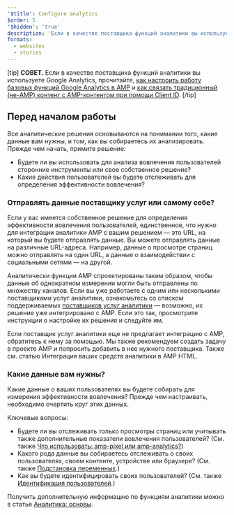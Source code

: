 ```yaml
---
'$title': Configure analytics
$order: 5
'$hidden': 'true'
description: 'Если в качестве поставщика функций аналитики вы используете Google Analytics, прочитайте, '
formats:
  - websites
  - stories
---
```


[tip] **СОВЕТ.** Если в качестве поставщика функций аналитики вы используете Google Analytics, прочитайте, [как настроить работу базовых функций Google Analytics в AMP](https://developers.google.com/analytics/devguides/collection/amp-analytics/#basic_setup_to_measure_page_views) и [как связать традиционный (не-AMP) контент с AMP-контентом при помощи Client ID](https://support.google.com/analytics/answer/7486764). [/tip]

## Перед началом работы

Все аналитические решения основываются на понимании того, какие данные вам нужны, и том, как вы собираетесь их анализировать. Прежде чем начать, примите решение:

- Будете ли вы использовать для анализа вовлечения пользователей сторонние инструменты или свое собственное решение?
- Какие действия пользователей вы будете отслеживать для определения эффективности вовлечения?

### Отправлять данные поставщику услуг или самому себе?

Если у вас имеется собственное решение для определения эффективности вовлечения пользователей, единственное, что нужно для интеграции аналитики AMP с вашим решением — это URL, на который вы будете отправлять данные. Вы можете отправлять данные на различные URL-адреса. Например, данные о просмотре страниц можно отправлять на один URL, а данные о взаимодействии с социальными сетями — на другой.

Аналитически функции AMP спроектированы таким образом, чтобы данные об однократном измерении могли быть отправлены по множеству каналов. Если вы уже работаете с одним или несколькими поставщиками услуг аналитики, ознакомьтесь со списком поддерживаемых [поставщиков услуг аналитики](https://github.com/ampproject/amphtml/issues/new) — возможно, их решение уже интегрировано с AMP. Если это так, просмотрите инструкции о настройке их решения и следуйте им.

Если поставщик услуг аналитики еще не предлагает интеграцию с AMP, обратитесь к нему за помощью. Мы также рекомендуем <a>создать задачу в проекте AMP</a> и попросить добавить в нее нужного поставщика. Также см. статью <a>Интеграция ваших средств аналитики в AMP HTML</a>.

### Какие данные вам нужны?

Какие данные о ваших пользователях вы будете собирать для измерения эффективности вовлечения? Прежде чем настраивать, необходимо очертить круг этих данных.

Ключевые вопросы:

- Будете ли вы отслеживать только просмотры страниц или учитывать также дополнительные показатели вовлечения пользователей? (См. также [Что использовать: amp-pixel или amp-analytics?](analytics_basics.md#use-amp-pixel-or-amp-analytics))
- Какого рода данные вы собираетесь отслеживать о своих пользователях, своем контенте, устройстве или браузере? (См. также [Подстановка переменных](analytics_basics.md#variable-substitution).)
- Как вы будете идентифицировать своих пользователей? (См. также [Идентификация пользователей](analytics_basics.md#user-identification).)

Получить дополнительную информацию по функциям аналитики можно в статье [Аналитика: основы](analytics_basics.md).

